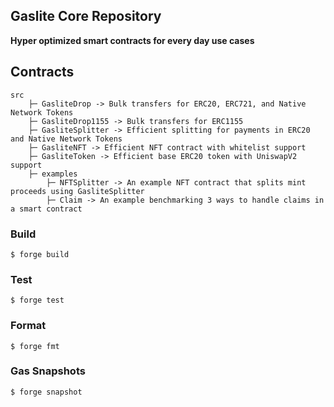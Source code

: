 ## Gaslite Core Repository

**Hyper optimized smart contracts for every day use cases**


## Contracts
```
src
    ├─ GasliteDrop -> Bulk transfers for ERC20, ERC721, and Native Network Tokens
    ├─ GasliteDrop1155 -> Bulk transfers for ERC1155
    ├─ GasliteSplitter -> Efficient splitting for payments in ERC20 and Native Network Tokens
    ├─ GasliteNFT -> Efficient NFT contract with whitelist support
    ├─ GasliteToken -> Efficient base ERC20 token with UniswapV2 support
    ├─ examples
        ├─ NFTSplitter -> An example NFT contract that splits mint proceeds using GasliteSplitter
        ├─ Claim -> An example benchmarking 3 ways to handle claims in a smart contract
```

### Build

```shell
$ forge build
```

### Test

```shell
$ forge test
```

### Format

```shell
$ forge fmt
```

### Gas Snapshots

```shell
$ forge snapshot
```
